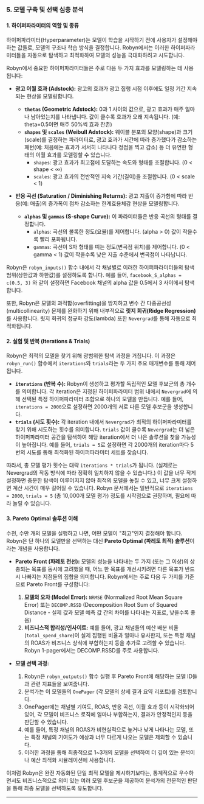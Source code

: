 
### 5. 모델 구축 및 선택 심층 분석

#### **1. 하이퍼파라미터의 역할 및 종류**

하이퍼파라미터(Hyperparameter)는 모델이 학습을 시작하기 전에 사용자가 설정해야 하는 값들로, 모델의 구조나 학습 방식을 결정합니다. Robyn에서는 이러한 하이퍼파라미터들을 자동으로 탐색하고 최적화하여 모델의 성능을 극대화하려고 시도합니다.

Robyn에서 중요한 하이퍼파라미터들은 주로 다음 두 가지 효과를 모델링하는 데 사용됩니다:

* **광고 이월 효과 (Adstock):** 광고의 효과가 광고 집행 시점 이후에도 일정 기간 지속되는 현상을 모델링합니다.
    * **`thetas` (Geometric Adstock):** 0과 1 사이의 값으로, 광고 효과가 매주 얼마나 남아있는지를 나타냅니다. 값이 클수록 효과가 오래 지속됩니다. (예: theta=0.5이면 매주 50%씩 효과 잔존)
    * **`shapes` 및 `scales` (Weibull Adstock):** 웨이블 분포의 모양(shape)과 크기(scale)를 결정하는 파라미터로, 광고 효과가 시간에 따라 증가했다가 감소하는 패턴(예: 처음에는 효과가 서서히 나타나다 정점을 찍고 감소) 등 더 유연한 형태의 이월 효과를 모델링할 수 있습니다.
        * `shapes`: 광고 효과가 최고점에 도달하는 속도와 형태를 조절합니다. (0 < shape < ∞)
        * `scales`: 광고 효과의 전반적인 지속 기간(길이)을 조절합니다. (0 < scale < 1)

* **반응 곡선 (Saturation / Diminishing Returns):** 광고 지출이 증가함에 따라 반응(예: 매출)의 증가폭이 점차 감소하는 한계효용체감 현상을 모델링합니다.
    * **`alphas` 및 `gammas` (S-shape Curve):** 이 파라미터들은 반응 곡선의 형태를 결정합니다.
        * `alphas`: 곡선의 볼록한 정도(요율)를 제어합니다. (alpha > 0) 값이 작을수록 빨리 포화됩니다.
        * `gammas`: 곡선이 S자 형태를 띠는 정도(변곡점 위치)를 제어합니다. (0 < gamma < 1) 값이 작을수록 낮은 지출 수준에서 변곡점이 나타납니다.

Robyn은 `robyn_inputs()` 함수 내에서 각 채널별로 이러한 하이퍼파라미터들의 탐색 범위(상한값과 하한값)를 설정하도록 합니다. 예를 들어, `facebook_S_alphas = c(0.5, 3)` 와 같이 설정하면 Facebook 채널의 alpha 값을 0.5에서 3 사이에서 탐색합니다.

또한, Robyn은 모델의 과적합(overfitting)을 방지하고 변수 간 다중공선성(multicollinearity) 문제를 완화하기 위해 내부적으로 **릿지 회귀(Ridge Regression)** 를 사용합니다. 릿지 회귀의 정규화 강도(lambda) 또한 `Nevergrad`를 통해 자동으로 최적화됩니다.

#### **2. 실험 및 반복 (Iterations & Trials)**

Robyn은 최적의 모델을 찾기 위해 광범위한 탐색 과정을 거칩니다. 이 과정은 `robyn_run()` 함수에서 `iterations`와 `trials`라는 두 가지 주요 매개변수를 통해 제어됩니다.

* **`iterations` (반복 수):** Robyn이 생성하고 평가할 독립적인 모델 후보군의 총 개수를 의미합니다. 각 iteration은 지정된 하이퍼파라미터 범위 내에서 `Nevergrad`에 의해 선택된 특정 하이퍼파라미터 조합으로 하나의 모델을 만듭니다. 예를 들어, `iterations = 2000`으로 설정하면 2000개의 서로 다른 모델 후보군을 생성합니다.
* **`trials` (시도 횟수):** 각 iteration 내에서 `Nevergrad`가 최적의 하이퍼파라미터를 찾기 위해 시도하는 횟수를 의미합니다. `trials` 값이 클수록 `Nevergrad`는 더 넓은 하이퍼파라미터 공간을 탐색하여 해당 iteration에서 더 나은 솔루션을 찾을 가능성이 높아집니다. 예를 들어, `trials = 5`로 설정하면 각 2000개의 iteration마다 5번의 시도를 통해 최적화된 하이퍼파라미터 세트를 찾습니다.

따라서, 총 모델 평가 횟수는 대략 `iterations * trials`가 됩니다. (실제로는 Nevergrad의 작동 방식에 따라 정확히 일치하지 않을 수 있습니다.) 이 값을 너무 작게 설정하면 충분한 탐색이 이루어지지 않아 최적의 모델을 놓칠 수 있고, 너무 크게 설정하면 계산 시간이 매우 길어질 수 있습니다. Robyn 문서에서는 일반적으로 `iterations = 2000`, `trials = 5` (총 10,000개 모델 평가) 정도를 시작점으로 권장하며, 필요에 따라 늘릴 수 있습니다.

#### **3. Pareto Optimal 솔루션 이해**

수천, 수만 개의 모델을 실행하고 나면, 어떤 모델이 "최고"인지 결정해야 합니다. Robyn은 단 하나의 모델만을 선택하는 대신 **Pareto Optimal (파레토 최적) 솔루션**이라는 개념을 사용합니다.

* **Pareto Front (파레토 전선):** 모델의 성능을 나타내는 두 가지 (또는 그 이상)의 상충되는 목표를 동시에 고려했을 때, 어느 한 목표를 개선시키려면 다른 목표가 반드시 나빠지는 지점들의 집합을 의미합니다. Robyn에서는 주로 다음 두 가지를 기준으로 Pareto Front를 구성합니다:
    1.  **모델의 오차 (Model Error):** `NRMSE` (Normalized Root Mean Square Error) 또는 `DECOMP.RSSD` (Decomposition Root Sum of Squared Distance - 실제 값과 모델 예측 값 간의 차이를 나타내는 지표로, 낮을수록 좋음)
    2.  **비즈니스적 합리성/인사이트:** 예를 들어, 광고 채널들의 예산 배분 비율(`total_spend_share`)이 실제 집행된 비율과 얼마나 유사한지, 또는 특정 채널의 ROAS가 비즈니스 상식에 부합하는지 등을 추가로 고려할 수 있습니다. Robyn 1-pager에서는 DECOMP.RSSD를 주로 사용합니다.


* **모델 선택 과정:**
    1.  Robyn은 `robyn_outputs()` 함수 실행 후 Pareto Front에 해당하는 모델 ID들과 관련 지표들을 보여줍니다.
    2.  분석가는 이 모델들의 `OnePager` (각 모델의 상세 결과 요약 리포트)를 검토합니다.
    3.  OnePager에는 채널별 기여도, ROAS, 반응 곡선, 이월 효과 등이 시각화되어 있어, 각 모델이 비즈니스 로직에 얼마나 부합하는지, 결과가 안정적인지 등을 판단할 수 있습니다.
    4.  예를 들어, 특정 채널의 ROAS가 비현실적으로 높거나 낮게 나타나는 모델, 또는 특정 채널의 기여도가 예상과 너무 다르게 나오는 모델은 제외할 수 있습니다.
    5.  이러한 과정을 통해 최종적으로 1~3개의 모델을 선택하여 더 깊이 있는 분석이나 예산 최적화 시뮬레이션에 사용합니다.

이처럼 Robyn은 완전 자동화된 단일 최적 모델을 제시하기보다는, 통계적으로 우수하면서도 비즈니스적으로 의미 있는 여러 모델 후보군을 제공하여 분석가의 전문적인 판단을 통해 최종 모델을 선택하도록 유도합니다.

---
